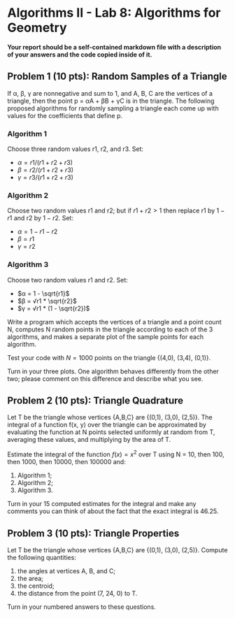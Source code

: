 # Algorithms II - Lab 8: Algorithms for Geometry

**Your report should be a self-contained markdown file with a description of your answers and the code copied inside of it.**

## Problem 1 (10 pts): Random Samples of a Triangle
If α, β, γ are nonnegative and sum to 1, and A, B, C are the vertices of a triangle, then the point p = αA + βB + γC is in the triangle. The following proposed algorithms for randomly sampling a triangle each come up with values for the coefficients that define p.

### Algorithm 1
Choose three random values r1, r2, and r3. Set:
- $α = r1 / (r1 + r2 + r3)$
- $β = r2 / (r1 + r2 + r3)$
- $γ = r3 / (r1 + r2 + r3)$

### Algorithm 2
Choose two random values r1 and r2; but if $r1 + r2 > 1$ then replace r1 by $1 - r1$ and r2 by $1 - r2$. Set:
- $α = 1 - r1 - r2$
- $β = r1$
- $γ = r2$

### Algorithm 3
Choose two random values r1 and r2. Set:
- $α = 1 - \sqrt{r1}$
- $β = √r1 * \sqrt{r2}$
- $γ = √r1 * (1 - \sqrt{r2})$

Write a program which accepts the vertices of a triangle and a point count N, computes N random points in the triangle according to each of the 3 algorithms, and makes a separate plot of the sample points for each algorithm.

Test your code with $N=1000$ points on the triangle {(4,0), (3,4), (0,1)}.

Turn in your three plots. One algorithm behaves differently from the other two; please comment on this difference and describe what you see.

## Problem 2 (10 pts): Triangle Quadrature

Let T be the triangle whose vertices {A,B,C} are {(0,1), (3,0), (2,5)}. The integral of a function f(x, y) over the triangle can be approximated by evaluating the function at N points selected uniformly at random from T, averaging these values, and multiplying by the area of T.

Estimate the integral of the function $f(x) = x^2$ over T using N = 10, then 100, then 1000, then 10000, then 100000 and:
1. Algorithm 1;
2. Algorithm 2;
3. Algorithm 3.

Turn in your 15 computed estimates for the integral and make any comments you can think of about the fact that the exact integral is 46.25.

## Problem 3 (10 pts): Triangle Properties

Let T be the triangle whose vertices {A,B,C} are {(0,1), (3,0), (2,5)}. Compute the following quantities:
1. the angles at vertices A, B, and C;
2. the area;
3. the centroid;
4. the distance from the point (7, 24, 0) to T.

Turn in your numbered answers to these questions.